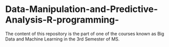 # Data-Manipulation-and-Predictive-Analysis-R-programming-
The content of this repository is the part of one of the courses known as Big Data and Machine Learning in the 3rd Semester of MS.

